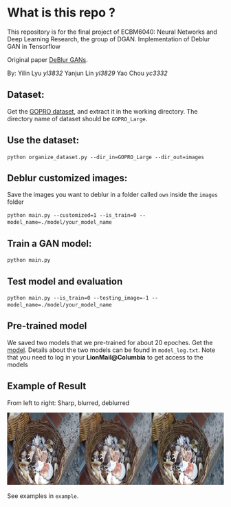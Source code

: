 # What is this repo ?

This repository is for the final project of ECBM6040: Neural Networks and Deep Learning Research, the group of DGAN. Implementation of Deblur GAN in Tensorflow 

Original paper [DeBlur GANs](https://arxiv.org/pdf/1711.07064.pdf). 


By:
Yilin Lyu	 *yl3832*
Yanjun Lin *yl3829*
Yao Chou  *yc3332*


## Dataset:

Get the [GOPRO dataset](https://drive.google.com/file/d/1H0PIXvJH4c40pk7ou6nAwoxuR4Qh_Sa2/view?usp=sharing), and extract it in the working directory. The directory name of dataset should be `GOPRO_Large`.

## Use the dataset:
```
python organize_dataset.py --dir_in=GOPRO_Large --dir_out=images
```

## Deblur customized images:

Save the images you want to deblur in a folder called `own` inside the `images` folder

```
python main.py --customized=1 --is_train=0 --model_name=./model/your_model_name
```

## Train a GAN model:
```
python main.py 
```

## Test model and evaluation 
```
python main.py --is_train=0 --testing_image=-1 --model_name=./model/your_model_name
```

## Pre-trained model
We saved two models that we pre-trained for about 20 epoches. Get the [model](https://drive.google.com/drive/folders/1kkcD8GRtkKO720eh9nFNFHD4UBb0vBBG?usp=sharing).
Details about the two models can be found in `model_log.txt`. 
Note that you need to log in your **LionMail@Columbia** to get access to the models 

## Example of Result
From left to right: Sharp, blurred, deblurred

![image](https://github.com/yl3829/deblur_tf/blob/master/examples/7200_0.png)

See examples in `example`.
